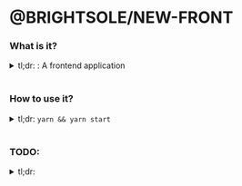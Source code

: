 # @BRIGHTSOLE/NEW-FRONT

### What is it?
<details>
  <summary>
    tl;dr: <TODO>: A frontend application
  </summary>
  <br />

  A brand new frontend project!

  It's ready for you to add some functionality, and gh-pages publish it!

</details>
<br/>

### How to use it?
<details>
  <summary>
    tl;dr: <code>yarn && yarn start</code>
  </summary>
  <br />

  It's ready to roll *right now*

  The crazy huge blob that instantiates and pushes it straight to GH-Pages in a working format:
  ```sh
  yarn && yarn build && git init && git add . && git remote add origin $YOUR_REPO && git commit -m ':sparkles: init commit!' && git push --set-upstream origin master
  ```


  #### Some of the scripts, and what they do

  | Command | Description |
  | :---------------: | :---------------: |
  | `yarn start` | starts a hot reload server running the app |
  | `yarn build` | builds a set of production assets into `./docs` |
  | `yarn test` | runs through the tests |
  | `yarn coverage` | runs through the tests, outputting coverage into `./coverage` |
  | `yarn lint` | lints the project, trying to fix any issues automatically |
  | `yarn storybooks` | starts up a storybook server |


  #### More details:

  `yarn build` doesn't remove the CNAME file that `gh-pages` puts into the docs directory, if you choose to deploy things using the `master/docs` deployment route on GH.

  There's a pre-commit hook that builds production assets on every commit. It might be worthwhile to disable this if you care about your git history being clean. **I really really don't** *however*, so I left it as the default action. `prepush` doesn't push new compiled assets, so you have to run it twice, and that sucks. If you ever want to get moving **fast** leave it in. 
  
  If someday you want to clean all that out and use something *not* **incredibly shoestring** like `precommit` compiling the assets, it's stupendously easy to clean your git history and keep rolling like you were never in the ghetto at all.


</details>
<br/>

### TODO:
<details>
<summary>tl;dr: </TODO></summary>
<br />

  1. <TODO>

</details>
<br/>